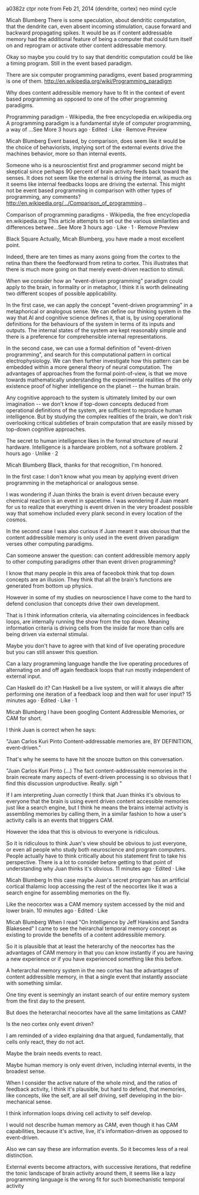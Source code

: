 a0382z ctpr
note from Feb 21, 2014
(dendrite, cortex) neo mind cycle

Micah Blumberg
There is some speculation, about dendritic computation, that the dendrite can, even absent incoming stimulation, cause forward and backward propagating spikes.
It would be as if content addressable memory had the additional feature of being a computer that could turn itself on and reprogram or activate other content addressable memory.

Okay so maybe you could try to say that dendritic computation could be like a timing program. Still in the event based paradigm.

There are six computer programming paradigms, event based programming is one of them. http://en.wikipedia.org/wiki/Programming_paradigm

Why does content addressible memory have to fit in the context of event based programming as opposed to one of the other programming paradigms.

Programming paradigm - Wikipedia, the free encyclopedia
en.wikipedia.org
A programming paradigm is a fundamental style of computer programming, a way of ...See More
3 hours ago · Edited · Like · Remove Preview

Micah Blumberg
Event based, by comparison, does seem like it would be the choice of behaviorists, implying sort of the external events drive the machines behavior, more so than internal events.

Someone who is a neuroscientist first and programmer second might be skeptical since perhaps 90 percent of brain activity feeds back toward the senses. It does not seem like the external is driving the internal, as much as it seems like internal feedbacks loops are driving the external. This might not be event based programming in comparison with other types of programming, any comments? http://en.wikipedia.org/.../Comparison_of_programming...

Comparison of programming paradigms - Wikipedia, the free encyclopedia
en.wikipedia.org
This article attempts to set out the various similarities and differences betwee...See More
3 hours ago · Like · 1 · Remove Preview

Black Square
Actually, Micah Blumberg, you have made a most excellent point. 

Indeed, there are ten times as many axons going from the cortex to the retina than there the feedforward from retina to cortex. This illustrates that there is much more going on that merely event-driven reaction to stimuli.

When we consider how an "event-driven programming" paradigm could apply to the brain, in formality or in metaphor, I think it is worth delineating two different scopes of possible applicability.

In the first case, we can apply the concept "event-driven programming" in a metaphorical or analogous sense. We can define our thinking system in the way that AI and cognitive science defines it, that is, by using operational definitions for the behaviours of the system in terms of its inputs and outputs. The internal states of the system are kept reasonably simple and there is a preference for comprehensible internal representations.

In the second case, we can use a formal definition of "event-driven programming", and search for this computational pattern in cortical electrophysiology. We can then further investigate how this pattern can be embedded within a more general theory of neural computation. The advantages of approaches from the formal point-of-view, is that we move towards mathematically understanding the experimental realities of the only existence proof of higher intelligence on the planet -- the human brain.

Any cognitive approach to the system is ultimately limited by our own imagination -- we don't know if top-down concepts deduced from operational definitions of the system, are sufficient to reproduce human intelligence. But by studying the complex realities of the brain, we don't risk overlooking critical subtleties of brain computation that are easily missed by top-down cognitive approaches.

The secret to human intelligence likes in the formal structure of neural hardware. Intelligence is a hardware problem, not a software problem.
2 hours ago · Unlike · 2

Micah Blumberg
Black, thanks for that recognition, I'm honored.

In the first case: I don't know what you mean by applying event driven programming in the metaphorical or analogous sense. 

I was wondering if Juan thinks the brain is event driven because every chemical reaction is an event in spacetime. I was wondering if Juan meant for us to realize that everything is event driven in the very broadest possible way that somehow included every plank second in every location of the cosmos.

In the second case I was also curious if Juan meant it was obvious that the content addressible memory is only used in the event driven paradigm verses other computing paradigms.

Can someone answer the question: can content addressible memory apply to other computing paradigms other than event driven programming?

I know that many people in this area of faceobok think that top down concepts are an illusion. They think that all the brain's functions are generated from bottom up physics.

However in some of my studies on neuroscience I have come to the hard to defend conclusion that concepts drive their own development.

That is I think information criteria, via alternating coincidences in feedback loops, are internally running the show from the top down. Meaning information criteria is driving cells from the inside far more than cells are being driven via external stimulai.

Maybe you don't have to agree with that kind of live operating procedure but you can still answer this question.

Can a lazy programming language handle the live operating procedures of alternating on and off again feedback loops that run mostly independent of external input.

Can Haskell do it? Can Haskell be a live system, or will it always die after performing one iteration of a feedback loop and then wait for user input?
15 minutes ago · Edited · Like · 1

Micah Blumberg
I have been googling Content Addressible Memories, or CAM for short.

I think Juan is correct when he says:

"Juan Carlos Kuri Pinto Content-addressable memories are, BY DEFINITION, event-driven."

That's why he seems to have hit the snooze button on this conversation.

"Juan Carlos Kuri Pinto (...) The fact content-addressable memories in the brain recreate many aspects of event-driven processing is so obvious that I find this discussion unproductive. Really. *sigh* "

If I am interpreting Juan correctly I think that Juan thinks it's obvious to everyone that the brain is using event driven content accessible memories just like a search engine, but I think he means the brains internal activity is assembling memories by calling them, in a similar fashion to how a user's activity calls is an events that triggers CAM.

However the idea that this is obvious to everyone is ridiculous.


So it is ridiculous to think Juan's view should be obvious to just everyone, or even all people who study both neuroscience and program computers. People actually have to think critically about his statement first to take his perspective. There is a lot to consider before getting to that point of understanding why Juan thinks it's obvious.
11 minutes ago · Edited · Like

Micah Blumberg
In this case maybe Juan's secret program has an artificial cortical thalamic loop accessing the rest of the neocortex like it was a search engine for assembling memories on the fly.

Like the neocortex was a CAM memory system accessed by the mid and lower brain.
10 minutes ago · Edited · Like

Micah Blumberg
When I read "On Intelligence by Jeff Hawkins and Sandra Blakeseed" I came to see the heirarchal temporal memory concept as existing to provide the benefits of a content addressible memory.

So it is plausible that at least the heterarchy of the neocortex has the advantages of CAM memory in that you can know instantly if you are having a new experience or if you have experienced something like this before.

A heterarchal memory system in the neo cortex has the advantages of content addressible memory, in that a single event that instantly associate with something similar.

One tiny event is seemingly an instant search of our entire memory system from the first day to the present.

But does the heterarchal neocortex have all the same limitations as CAM?

Is the neo cortex only event driven?

I am reminded of a video explaining dna that argued, fundamentally, that cells only react, they do not act.

Maybe the brain needs events to react.

Maybe human memory is only event driven, including internal events, in the broadest sense.

When I consider the active nature of the whole mind, and the ratios of feedback activity, I think it's plausible, but hard to defend, that memories, like concepts, like the self, are all self driving, self developing in the bio-mechanical sense.

I think information loops driving cell activity to self develop.

I would not describe human memory as CAM, even though it has CAM capabilities, because it's active, live, it's information-driven as opposed to event-driven.

Also we can say these are information events. So it becomes less of a real distinction.

External events become attractors, with successive iterations, that redefine the tonic landscape of brain activity around them, it seems like a lazy programming language is the wrong fit for such biomechanistic temporal activity 
